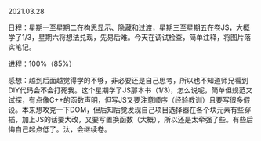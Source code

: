 2021.03.28

日程：星期一至星期二在构思显示、隐藏和过渡，星期三至星期五在卷JS，大概学了1/3，星期六将想法兑现，先易后难。今天在调试检查，简单注释，将图片落实笔记。

进程：100%（85%）

感想：越到后面越觉得学的不够，非必要还是自己思考，所以也不知道师兄看到DIY代码会不会打死我。这个星期学了JS那本书（1/3)，怎么说呢，简单但规范又试探，有点像C++的函数声明，但写JS又要注意顺序（经验教训）且要写很多假设。本来想攻克一下DOM，但后知后觉发现自己项目选择器在各个块元素有些穿插，加上JS的话要大改，又要写置换函数（大概），所以还是太牵强了些。有些后悔自己起点低了。汰，会继续卷。